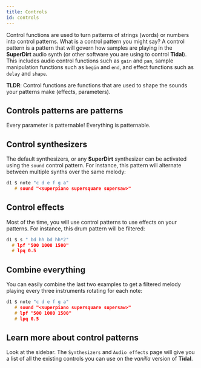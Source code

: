 ```yaml
---
title: Controls
id: controls
---
```


Control functions are used to turn patterns of strings (words) or numbers into control patterns. What is a control pattern you might say? A control pattern is a pattern that will govern how samples are playing in the **SuperDirt** audio synth (or other software you are using to control **Tidal**). This includes audio control functions such as `gain` and `pan`, sample manipulation functions such as `begin` and `end`, and effect functions such as `delay` and `shape`.

**TLDR**: Control functions are functions that are used to shape the sounds your patterns make (effects, parameters).


## Controls patterns are patterns

Every parameter is patternable! Everything is patternable.

## Control synthesizers

The default synthesizers, or any **SuperDirt** synthesizer can be activated using the `sound` control pattern. For instance, this pattern will alternate between multiple synths over the same melody:
```c
d1 $ note "c d e f g a"
   # sound "<superpiano supersquare supersaw>"
```

## Control effects

Most of the time, you will use control patterns to use effects on your patterns. For instance, this drum pattern will be filtered:
```c
d1 $ s " bd hh bd hh*2"
  # lpf "500 1000 1500"
  # lpq 0.5
```

## Combine everything

You can easily combine the last two examples to get a filtered melody playing every three instruments rotating for each note:  

```c
d1 $ note "c d e f g a"
   # sound "<superpiano supersquare supersaw>"
   # lpf "500 1000 1500"
   # lpq 0.5
```

## Learn more about control patterns

Look at the sidebar. The `Synthesizers` and `Audio effects` page will give you a list of all the existing controls you can use on the *vanilla* version of **Tidal**.
